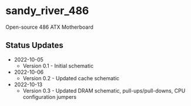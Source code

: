 # sandy_river_486
Open-source 486 ATX Motherboard

## Status Updates
* 2022-10-05
  * Version 0.1 - Initial schematic
* 2022-10-06
  * Version 0.2 - Updated cache schematic
* 2022-10-13
  * Version 0.3 - Updated DRAM schematic, pull-ups/pull-downs, CPU configuration jumpers
